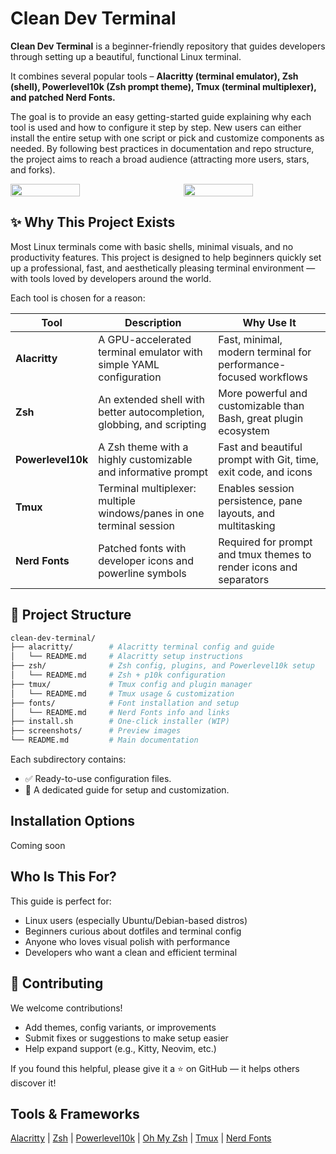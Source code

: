 # Clean Dev Terminal

**Clean Dev Terminal** is a beginner-friendly repository that guides developers through setting up a beautiful, functional Linux terminal. 

It combines several popular tools – **Alacritty (terminal emulator), Zsh (shell), Powerlevel10k (Zsh prompt theme), Tmux (terminal multiplexer), and patched Nerd Fonts.** 

The goal is to provide an easy getting-started guide explaining why each tool is used and how to configure it step by step. New users can either install the entire setup with one script or pick and customize components as needed. By following best practices in documentation and repo structure, the project aims to reach a broad audience (attracting more users, stars, and forks).

<div style="display: flex; gap: 50px;">
    <img src="https://github.com/user-attachments/assets/14290f1b-4e82-46a5-a56c-72b43a72dc68" width="49%"/>
    <img src="https://github.com/user-attachments/assets/ddf48fa9-3be3-467b-bff2-f3605963d836" width="49%"/>
</div>

## ✨ Why This Project Exists

Most Linux terminals come with basic shells, minimal visuals, and no productivity features. This project is designed to help beginners quickly set up a professional, fast, and aesthetically pleasing terminal environment — with tools loved by developers around the world.

Each tool is chosen for a reason:

| Tool              | Description                                                                 | Why Use It                                                                 |
|-------------------|-----------------------------------------------------------------------------|-----------------------------------------------------------------------------|
| **Alacritty**      | A GPU-accelerated terminal emulator with simple YAML configuration         | Fast, minimal, modern terminal for performance-focused workflows           |
| **Zsh**            | An extended shell with better autocompletion, globbing, and scripting       | More powerful and customizable than Bash, great plugin ecosystem           |
| **Powerlevel10k**  | A Zsh theme with a highly customizable and informative prompt               | Fast and beautiful prompt with Git, time, exit code, and icons             |
| **Tmux**           | Terminal multiplexer: multiple windows/panes in one terminal session        | Enables session persistence, pane layouts, and multitasking                |
| **Nerd Fonts**     | Patched fonts with developer icons and powerline symbols                    | Required for prompt and tmux themes to render icons and separators         |


## 📁 Project Structure

```bash
clean-dev-terminal/
├── alacritty/        # Alacritty terminal config and guide
│   └── README.md     # Alacritty setup instructions
├── zsh/              # Zsh config, plugins, and Powerlevel10k setup
│   └── README.md     # Zsh + p10k configuration
├── tmux/             # Tmux config and plugin manager
│   └── README.md     # Tmux usage & customization
├── fonts/            # Font installation and setup
│   └── README.md     # Nerd Fonts info and links
├── install.sh        # One-click installer (WIP)
├── screenshots/      # Preview images
└── README.md         # Main documentation
```

Each subdirectory contains:
- ✅ Ready-to-use configuration files.
- 📖 A dedicated guide for setup and customization.

## Installation Options

Coming soon

## Who Is This For?

This guide is perfect for:
- Linux users (especially Ubuntu/Debian-based distros)
- Beginners curious about dotfiles and terminal config
- Anyone who loves visual polish with performance
- Developers who want a clean and efficient terminal

## 🙌 Contributing

We welcome contributions!
- Add themes, config variants, or improvements
- Submit fixes or suggestions to make setup easier
- Help expand support (e.g., Kitty, Neovim, etc.)

If you found this helpful, please give it a ⭐ on GitHub — it helps others discover it!

## Tools & Frameworks

[Alacritty](https://github.com/alacritty/alacritty) | [Zsh](https://www.zsh.org/) | [Powerlevel10k](https://github.com/romkatv/powerlevel10k) | [Oh My Zsh](https://github.com/ohmyzsh/ohmyzsh) | [Tmux](https://github.com/tmux/tmux) | [Nerd Fonts](https://www.nerdfonts.com/)
